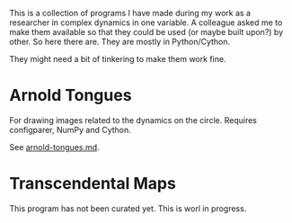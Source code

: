 This is a collection of programs I have made during my work as a researcher in complex dynamics in one variable.
A colleague asked me to make them available so that they could be used (or maybe built upon?) by other.
So here there are.
They are mostly in Python/Cython.

They might need a bit of tinkering to make them work fine.

# Arnold Tongues

For drawing images related to the dynamics on the circle. Requires configparer, NumPy and Cython. 

See [arnold-tongues.md](./arnold-tongues.md).

# Transcendental Maps

This program has not been curated yet. This is worl in progress.
